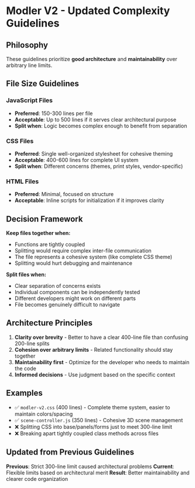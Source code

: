 # Modler V2 - Updated Complexity Guidelines

## Philosophy
These guidelines prioritize **good architecture** and **maintainability** over arbitrary line limits.

## File Size Guidelines

### JavaScript Files
- **Preferred**: 150-300 lines per file
- **Acceptable**: Up to 500 lines if it serves clear architectural purpose
- **Split when**: Logic becomes complex enough to benefit from separation

### CSS Files  
- **Preferred**: Single well-organized stylesheet for cohesive theming
- **Acceptable**: 400-600 lines for complete UI system
- **Split when**: Different concerns (themes, print styles, vendor-specific)

### HTML Files
- **Preferred**: Minimal, focused on structure
- **Acceptable**: Inline scripts for initialization if it improves clarity

## Decision Framework

**Keep files together when:**
- Functions are tightly coupled
- Splitting would require complex inter-file communication
- The file represents a cohesive system (like complete CSS theme)
- Splitting would hurt debugging and maintenance

**Split files when:**
- Clear separation of concerns exists
- Individual components can be independently tested
- Different developers might work on different parts
- File becomes genuinely difficult to navigate

## Architecture Principles

1. **Clarity over brevity** - Better to have a clear 400-line file than confusing 200-line splits
2. **Cohesion over arbitrary limits** - Related functionality should stay together
3. **Maintainability first** - Optimize for the developer who needs to maintain the code
4. **Informed decisions** - Use judgment based on the specific context

## Examples

- ✅ `modler-v2.css` (400 lines) - Complete theme system, easier to maintain colors/spacing
- ✅ `scene-controller.js` (350 lines) - Cohesive 3D scene management
- ❌ Splitting CSS into base/panels/forms just to meet 300-line limit
- ❌ Breaking apart tightly coupled class methods across files

## Updated from Previous Guidelines

**Previous**: Strict 300-line limit caused architectural problems
**Current**: Flexible limits based on architectural merit
**Result**: Better maintainability and clearer code organization